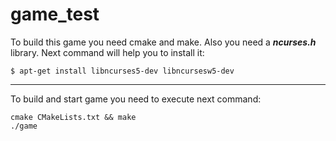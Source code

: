 # game_test

To build this game you need cmake and make.
Also you need a ___ncurses.h___ library. Next command will help you to install it:

`$ apt-get install libncurses5-dev libncursesw5-dev`

***

To build and start game you need to execute next command:

```
cmake CMakeLists.txt && make
./game
```
